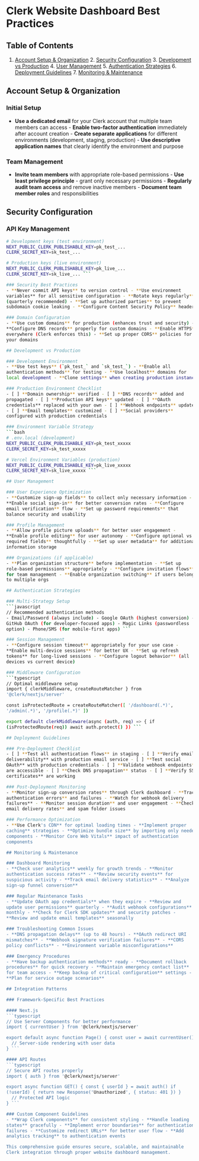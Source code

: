 # Clerk Website Dashboard Best Practices

## Table of Contents
1. [Account Setup & Organization](#account-setup--organization) 2.
[Security Configuration](#security-configuration) 3. [Development vs
Production](#development-vs-production) 4. [User
Management](#user-management) 5. [Authentication
Strategies](#authentication-strategies) 6. [Deployment
Guidelines](#deployment-guidelines) 7. [Monitoring &
Maintenance](#monitoring--maintenance)

## Account Setup & Organization

### Initial Setup
- **Use a dedicated email** for your Clerk account that multiple team
members can access - **Enable two-factor authentication** immediately
after account creation - **Create separate applications** for different
environments (development, staging, production) - **Use descriptive
application names** that clearly identify the environment and purpose

### Team Management
- **Invite team members** with appropriate role-based permissions -
**Use least privilege principle** - grant only necessary permissions -
**Regularly audit team access** and remove inactive members - **Document
team member roles** and responsibilities

## Security Configuration

### API Key Management
```bash
# Development keys (test environment)
NEXT_PUBLIC_CLERK_PUBLISHABLE_KEY=pk_test_...
CLERK_SECRET_KEY=sk_test_...

# Production keys (live environment)
NEXT_PUBLIC_CLERK_PUBLISHABLE_KEY=pk_live_...
CLERK_SECRET_KEY=sk_live_... ```

### Security Best Practices
- **Never commit API keys** to version control - **Use environment
variables** for all sensitive configuration - **Rotate keys regularly**
(quarterly recommended) - **Set up authorized parties** to prevent
subdomain cookie leaking - **Configure Content Security Policy** headers

### Domain Configuration
- **Use custom domains** for production (enhances trust and security) -
**Configure DNS records** properly for custom domains - **Enable HTTPS**
everywhere (Clerk enforces this) - **Set up proper CORS** policies for
your domains

## Development vs Production

### Development Environment
- **Use test keys** (`pk_test_` and `sk_test_`) - **Enable all
authentication methods** for testing - **Use localhost** domains for
local development - **Clone settings** when creating production instance

### Production Environment Checklist
- [ ] **Domain ownership** verified - [ ] **DNS records** added and
propagated - [ ] **Production API keys** updated - [ ] **OAuth
credentials** replaced with your own - [ ] **Webhook endpoints** updated
- [ ] **Email templates** customized - [ ] **Social providers**
configured with production credentials

### Environment Variable Strategy
```bash
# .env.local (development)
NEXT_PUBLIC_CLERK_PUBLISHABLE_KEY=pk_test_xxxxx
CLERK_SECRET_KEY=sk_test_xxxxx

# Vercel Environment Variables (production)
NEXT_PUBLIC_CLERK_PUBLISHABLE_KEY=pk_live_xxxxx
CLERK_SECRET_KEY=sk_live_xxxxx ```

## User Management

### User Experience Optimization
- **Customize sign-up fields** to collect only necessary information -
**Enable social sign-in** for better conversion rates - **Configure
email verification** flow - **Set up password requirements** that
balance security and usability

### Profile Management
- **Allow profile picture uploads** for better user engagement -
**Enable profile editing** for user autonomy - **Configure optional vs
required fields** thoughtfully - **Set up user metadata** for additional
information storage

### Organizations (if applicable)
- **Plan organization structure** before implementation - **Set up
role-based permissions** appropriately - **Configure invitation flows**
for team management - **Enable organization switching** if users belong
to multiple orgs

## Authentication Strategies

### Multi-Strategy Setup
```javascript
// Recommended authentication methods
- Email/Password (always include) - Google OAuth (highest conversion) -
GitHub OAuth (for developer-focused apps) - Magic Links (passwordless
option) - Phone/SMS (for mobile-first apps) ```

### Session Management
- **Configure session timeout** appropriately for your use case -
**Enable multi-device sessions** for better UX - **Set up refresh
tokens** for long-lived sessions - **Configure logout behavior** (all
devices vs current device)

### Middleware Configuration
```typescript
// Optimal middleware setup
import { clerkMiddleware, createRouteMatcher } from
'@clerk/nextjs/server'

const isProtectedRoute = createRouteMatcher([ '/dashboard(.*)',
'/admin(.*)', '/profile(.*)' ])

export default clerkMiddleware(async (auth, req) => { if
(isProtectedRoute(req)) await auth.protect() }) ```

## Deployment Guidelines

### Pre-Deployment Checklist
- [ ] **Test all authentication flows** in staging - [ ] **Verify email
deliverability** with production email service - [ ] **Test social
OAuth** with production credentials - [ ] **Validate webhook endpoints**
are accessible - [ ] **Check DNS propagation** status - [ ] **Verify SSL
certificates** are working

### Post-Deployment Monitoring
- **Monitor sign-up conversion rates** through Clerk dashboard - **Track
authentication errors** and failures - **Watch for webhook delivery
failures** - **Monitor session duration** and user engagement - **Check
email delivery rates** and spam folder issues

### Performance Optimization
- **Use Clerk's CDN** for optimal loading times - **Implement proper
caching** strategies - **Optimize bundle size** by importing only needed
components - **Monitor Core Web Vitals** impact of authentication
components

## Monitoring & Maintenance

### Dashboard Monitoring
- **Check user analytics** weekly for growth trends - **Monitor
authentication success rates** - **Review security events** for
suspicious activity - **Track email delivery statistics** - **Analyze
sign-up funnel conversion**

### Regular Maintenance Tasks
- **Update OAuth app credentials** when they expire - **Review and
update user permissions** quarterly - **Audit webhook configurations**
monthly - **Check for Clerk SDK updates** and security patches -
**Review and update email templates** seasonally

### Troubleshooting Common Issues
- **DNS propagation delays** (up to 48 hours) - **OAuth redirect URI
mismatches** - **Webhook signature verification failures** - **CORS
policy conflicts** - **Environment variable misconfigurations**

### Emergency Procedures
- **Have backup authentication methods** ready - **Document rollback
procedures** for quick recovery - **Maintain emergency contact list**
for team access - **Keep backup of critical configuration** settings -
**Plan for service outage scenarios**

## Integration Patterns

### Framework-Specific Best Practices

#### Next.js
```typescript
// Use Server Components for better performance
import { currentUser } from '@clerk/nextjs/server'

export default async function Page() { const user = await currentUser()
  // Server-side rendering with user data
} ```

#### API Routes
```typescript
// Secure API routes properly
import { auth } from '@clerk/nextjs/server'

export async function GET() { const { userId } = await auth() if
(!userId) { return new Response('Unauthorized', { status: 401 }) }
  // Protected API logic
} ```

### Custom Component Guidelines
- **Wrap Clerk components** for consistent styling - **Handle loading
states** gracefully - **Implement error boundaries** for authentication
failures - **Customize redirect URLs** for better user flow - **Add
analytics tracking** to authentication events

This comprehensive guide ensures secure, scalable, and maintainable
Clerk integration through proper website dashboard management.